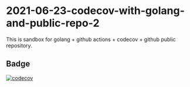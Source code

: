 # 2021-06-23-codecov-with-golang-and-public-repo-2

This is sandbox for golang + github actions + codecov + github public repository.

## Badge

[![codecov](https://codecov.io/gh/rnazmolab/codecov-foo/branch/master/graph/badge.svg?token=snQwNb5MpR)](https://codecov.io/gh/rnazmolab/codecov-foo)
